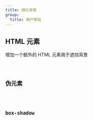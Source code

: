 ```yaml
---
title: 弱化背景
group:
  title: 用户体验
---
```


## HTML 元素

增加一个额外的 HTML 元素用于遮挡背景

<code src="./demo/Demo1.tsx" />

## 伪元素

<code src="./demo/Demo2.tsx" />

## box-shadow

<code src="./demo/Demo3.tsx" />
